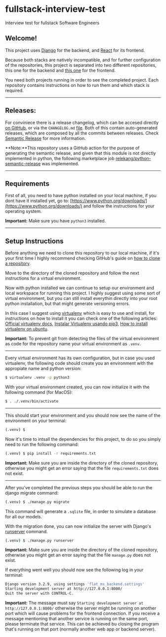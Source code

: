 # fullstack-interview-test
Interview test for fullstack Software Engineers

## Welcome!
This project uses [Django](https://www.djangoproject.com/) for the backend, and [React](https://en.reactjs.org/) for its frontend.

Because both stacks are natively incompatible, and for further configuration of the repositories, this project is separated into two different repositories, this one for the backend and [this one](https://github.com/lalish99/flat-mx-frontend-interview-test/) for the frontend.

You need both projects running in order to see the completed project. Each repository contains instructions on how to run them and which stack is required.

----
## Releases:
For conviniece there is a release changelog, which can be accesed directly [on GitHub](https://github.com/lalish99/flat-mx-backend-interview-test/releases), or via the `CHANGELOG.md` [file](https://github.com/lalish99/flat-mx-backend-interview-test/blob/master/CHANGELOG.md). Both of this contain auto-generated releases, which are composed by all the commits between releases. Check [Semantic Release](https://github.com/semantic-release/semantic-release) for more information.

**Note:**This repository uses a GitHub action for the purpose of generating the semantic release, and given that this module is not directly implemented in python, the following marketplace job [relekang/python-semantic-release](https://github.com/relekang/python-semantic-release) was implemented.

----
## Requirements
First of all, you need to have python installed on your local machine, if you dont have it installed yet, go to: [https://www.python.org/downloads/](https://www.python.org/downloads/) and follow the instructions for your operating system.

**Important:** Make sure you have `python3` installed.

----
## Setup Instructions
Before anything we need to clone this repository to our local machine, if it's your first time I highly recommend checking GitHub's guide on [how to clone a repository](https://docs.github.com/es/repositories/creating-and-managing-repositories/cloning-a-repository).

Move to the directory of the cloned repository and follow the next instructions for a virtual environment.

Now with python installed we can continue to setup our environment and local workspace for running this project. I highly suggest using some sort of virtual environment, but you can still install everythin directly into your root python installation, but that might generate versioning errors.

In this case I suggest using [virtualenv](https://virtualenv.pypa.io/en/latest/) which is easy to use and install, for instructions on how to install it you can check one of the following articles: [Official virtualenv docs](https://virtualenv.pypa.io/en/latest/installation.html), [Instalar Virtualenv usando pip3](https://help.dreamhost.com/hc/es/articles/115000695551-Instalar-y-usar-virtualenv-con-Python-3), [How to install virtualenv on ubuntu](https://gist.github.com/Geoyi/d9fab4f609e9f75941946be45000632b). 

**Important:** To prevent git from detecting the files of the virtual environment as code for the repository name your virtual environment as `.venv`.

----
Every virtual environment has its own configuration, but in case you used virtualenv, the following code should create you an environment with the appropiate name and python version: 
```bash
$ virtualenv .venv -p python3
```

With your virtual environment created, you can now initialize it with the following command (for MacOS):
```bash
$ . ./.venv/bin/activate
```

----
This should start your environment and you should now see the name of the environment on your terminal:
```bash
(.venv) $
```

Now it's time to intsall the dependencies for this project, to do so you simply need to run the following command:
```bash
(.venv) $ pip install -r requirements.txt
```
**Important:** Make sure you are inside the directory of the cloned repository, otherwise you might get an error saying that the file `requirements.txt` does not exist.

----
After you've completed the previous steps you should be able to run the django migrate command:
```bash
(.venv) $ ./manage.py migrate
```
This command will generate a `.sqlite` file, in order to simulate a database for all our models.

With the migration done, you can now initialize the server with Django's [runserver](https://docs.djangoproject.com/en/3.2/ref/django-admin/#runserver) command.
```bash
(.venv) $ ./manage.py runserver
```
**Important:** Make sure you are inside the directory of the cloned repository, otherwise you might get an error saying that the file `manage.py` does not exist.

If everything went well you should now see the following log in your terminal:
```bash
Django version 3.2.9, using settings 'flat_mx_backend.settings'
Starting development server at http://127.0.0.1:8000/
Quit the server with CONTROL-C.
```
**Important:** The message must say `Starting development server at http://127.0.0.1:8000/` otherwise the server might be running on another port which will cause problems for the frontend connection. If you receive a message mentioning that another service is running on the same port, please terminate that service. This can be achieved bu closing the program that's running on that port (normally another web app or backend server).
